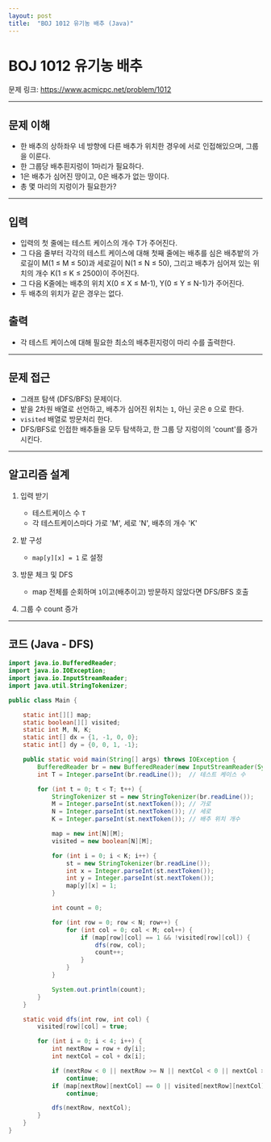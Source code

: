 ```yaml
---
layout: post
title:  "BOJ 1012 유기농 배추 (Java)"
---
```


# BOJ 1012 유기농 배추

문제 링크: https://www.acmicpc.net/problem/1012

---

## 문제 이해

- 한 배추의 상하좌우 네 방향에 다른 배추가 위치한 경우에 서로 인접해있으며, 그룹을 이룬다.
- 한 그룹당 배추흰지렁이 1마리가 필요하다.
- 1은 배추가 심어진 땅이고, 0은 배추가 없는 땅이다.
- 총 몇 마리의 지렁이가 필요한가?

---

## 입력
- 입력의 첫 줄에는 테스트 케이스의 개수 T가 주어진다. 
- 그 다음 줄부터 각각의 테스트 케이스에 대해 첫째 줄에는 배추를 심은 배추밭의 가로길이 M(1 ≤ M ≤ 50)과 세로길이 N(1 ≤ N ≤ 50), 그리고 배추가 심어져 있는 위치의 개수 K(1 ≤ K ≤ 2500)이 주어진다. 
- 그 다음 K줄에는 배추의 위치 X(0 ≤ X ≤ M-1), Y(0 ≤ Y ≤ N-1)가 주어진다. 
- 두 배추의 위치가 같은 경우는 없다.


## 출력
- 각 테스트 케이스에 대해 필요한 최소의 배추흰지렁이 마리 수를 출력한다.


---

## 문제 접근

- 그래프 탐색 (DFS/BFS) 문제이다.
- 밭을 2차원 배열로 선언하고, 배추가 심어진 위치는 `1`, 아닌 곳은 `0` 으로 한다.
- `visited` 배열로 방문처리 한다.
- DFS/BFS로 인접한 배추들을 모두 탐색하고, 한 그룹 당 지렁이의 'count'를 증가시킨다.

---

## 알고리즘 설계

1. 입력 받기
   - 테스트케이스 수 `T`
   - 각 테스트케이스마다 가로 'M', 세로 'N', 배추의 개수 'K'
2. 밭 구성
   - `map[y][x] = 1` 로 설정
3. 방문 체크 및 DFS
   - map 전체를 순회하며 `1`이고(배추이고) 방문하지 않았다면 DFS/BFS 호출

4. 그룹 수 count 증가

---

## 코드 (Java - DFS)

```java
import java.io.BufferedReader;
import java.io.IOException;
import java.io.InputStreamReader;
import java.util.StringTokenizer;

public class Main {

    static int[][] map;
    static boolean[][] visited;
    static int M, N, K;
    static int[] dx = {1, -1, 0, 0};
    static int[] dy = {0, 0, 1, -1};

    public static void main(String[] args) throws IOException {
        BufferedReader br = new BufferedReader(new InputStreamReader(System.in));
        int T = Integer.parseInt(br.readLine());  // 테스트 케이스 수

        for (int t = 0; t < T; t++) {
            StringTokenizer st = new StringTokenizer(br.readLine());
            M = Integer.parseInt(st.nextToken()); // 가로
            N = Integer.parseInt(st.nextToken()); // 세로
            K = Integer.parseInt(st.nextToken()); // 배추 위치 개수

            map = new int[N][M];
            visited = new boolean[N][M];

            for (int i = 0; i < K; i++) {
                st = new StringTokenizer(br.readLine());
                int x = Integer.parseInt(st.nextToken());
                int y = Integer.parseInt(st.nextToken());
                map[y][x] = 1;
            }

            int count = 0;

            for (int row = 0; row < N; row++) {
                for (int col = 0; col < M; col++) {
                    if (map[row][col] == 1 && !visited[row][col]) {
                        dfs(row, col);
                        count++;
                    }
                }
            }

            System.out.println(count);
        }
    }

    static void dfs(int row, int col) {
        visited[row][col] = true;

        for (int i = 0; i < 4; i++) {
            int nextRow = row + dy[i];
            int nextCol = col + dx[i];

            if (nextRow < 0 || nextRow >= N || nextCol < 0 || nextCol >= M)
                continue;
            if (map[nextRow][nextCol] == 0 || visited[nextRow][nextCol])
                continue;

            dfs(nextRow, nextCol);
        }
    }
}


